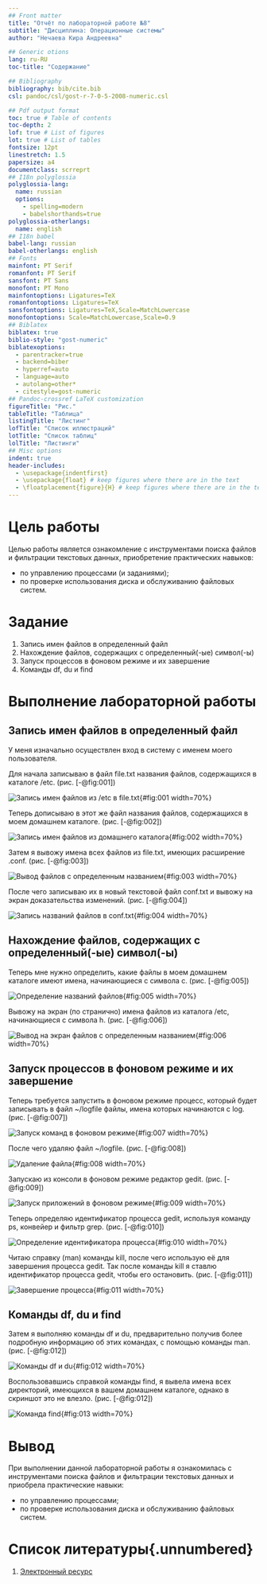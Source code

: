 ```yaml
---
## Front matter
title: "Отчёт по лабораторной работе №8"
subtitle: "Дисциплина: Операционные системы"
author: "Нечаева Кира Андреевна"

## Generic otions
lang: ru-RU
toc-title: "Содержание"

## Bibliography
bibliography: bib/cite.bib
csl: pandoc/csl/gost-r-7-0-5-2008-numeric.csl

## Pdf output format
toc: true # Table of contents
toc-depth: 2
lof: true # List of figures
lot: true # List of tables
fontsize: 12pt
linestretch: 1.5
papersize: a4
documentclass: scrreprt
## I18n polyglossia
polyglossia-lang:
  name: russian
  options:
	- spelling=modern
	- babelshorthands=true
polyglossia-otherlangs:
  name: english
## I18n babel
babel-lang: russian
babel-otherlangs: english
## Fonts
mainfont: PT Serif
romanfont: PT Serif
sansfont: PT Sans
monofont: PT Mono
mainfontoptions: Ligatures=TeX
romanfontoptions: Ligatures=TeX
sansfontoptions: Ligatures=TeX,Scale=MatchLowercase
monofontoptions: Scale=MatchLowercase,Scale=0.9
## Biblatex
biblatex: true
biblio-style: "gost-numeric"
biblatexoptions:
  - parentracker=true
  - backend=biber
  - hyperref=auto
  - language=auto
  - autolang=other*
  - citestyle=gost-numeric
## Pandoc-crossref LaTeX customization
figureTitle: "Рис."
tableTitle: "Таблица"
listingTitle: "Листинг"
lofTitle: "Список иллюстраций"
lotTitle: "Список таблиц"
lolTitle: "Листинги"
## Misc options
indent: true
header-includes:
  - \usepackage{indentfirst}
  - \usepackage{float} # keep figures where there are in the text
  - \floatplacement{figure}{H} # keep figures where there are in the text
---
```


# Цель работы

Целью работы является ознакомление с инструментами поиска файлов и фильтрации текстовых данных, приобретение практических навыков: 
- по управлению процессами (и заданиями);
- по проверке использования диска и обслуживанию файловых систем.

# Задание
1. Запись имен файлов в определенный файл
2. Нахождение файлов, содержащих с определенный(-ые) символ(-ы) 
3. Запуск процессов в фоновом режиме и их завершение
4. Команды df, du и find


# Выполнение лабораторной работы

## Запись имен файлов в определенный файл
У меня изначально осуществлен вход в систему с именем моего пользователя.

Для начала записываю в файл file.txt названия файлов, содержащихся в каталоге /etc. (рис. [-@fig:001])

![Запись имен файлов из /etc в file.txt](image/im1.png){#fig:001 width=70%}

Теперь дописываю в этот же файл названия файлов, содержащихся в моем домашнем каталоге. (рис. [-@fig:002])

![Запись имен файлов из домашнего каталога](image/im2.png){#fig:002 width=70%}

Затем я вывожу имена всех файлов из file.txt, имеющих расширение .conf. (рис. [-@fig:003])

![Вывод файлов с определенным названием](image/im3.png){#fig:003 width=70%}

После чего записываю их в новый текстовой файл conf.txt и вывожу на экран доказательства изменений. (рис. [-@fig:004])

![Запись названий файлов в conf.txt](image/im4.png){#fig:004 width=70%}

## Нахождение файлов, содержащих с определенный(-ые) символ(-ы) 

Теперь мне нужно определить, какие файлы в моем домашнем каталоге имеют имена, начинающиеся с символа c. (рис. [-@fig:005])

![Определение названий файлов](image/im5.png){#fig:005 width=70%}

Вывожу на экран (по странично) имена файлов из каталога /etc, начинающиеся с символа h. (рис. [-@fig:006])

![Вывод на экран файлов с определенным названием](image/im6.png){#fig:006 width=70%}

## Запуск процессов в фоновом режиме и их завершение

Теперь требуется запустить в фоновом режиме процесс, который будет записывать в файл ~/logfile файлы, имена которых начинаются с log. (рис. [-@fig:007])

![Запуск команд в фоновом режиме](image/im7.png){#fig:007 width=70%}

После чего удаляю файл ~/logfile. (рис. [-@fig:008])

![Удаление файла](image/im8.png){#fig:008 width=70%}

Запускаю из консоли в фоновом режиме редактор gedit. (рис. [-@fig:009])

![Запуск приложений в фоновом режиме](image/im9.png){#fig:009 width=70%}

Теперь определяю идентификатор процесса gedit, используя команду ps, конвейер и фильтр grep. (рис. [-@fig:010])

![Определение идентификатора процесса](image/im10.png){#fig:010 width=70%}

Читаю справку (man) команды kill, после чего использую её для завершения процесса gedit. Так после команды kill я ставлю идентификатор процесса gedit, чтобы его остановить. (рис. [-@fig:011])

![Завершение процесса](image/im11.png){#fig:011 width=70%}

## Команды df, du и find

Затем я выполняю команды df и du, предварительно получив более подробную информацию об этих командах, с помощью команды man. (рис. [-@fig:012])

![Команды df и du](image/im12.png){#fig:012 width=70%}

Воспользовавшись справкой команды find, я вывела имена всех директорий, имеющихся в вашем домашнем каталоге, однако в скриншот это не влезло.  (рис. [-@fig:012])

![Команда find](image/im13.png){#fig:013 width=70%}


# Вывод

При выполнении данной лабораторной работы я ознакомилась с инструментами поиска файлов и фильтрации текстовых данных и приобрела практические навыки: 
- по управлению процессами;
- по проверке использования диска и обслуживанию файловых систем.


# Список литературы{.unnumbered}

1. [Электронный ресурс](https://esystem.rudn.ru/pluginfile.php/2288089/mod_resource/content/4/006-lab_proc.pdf)
